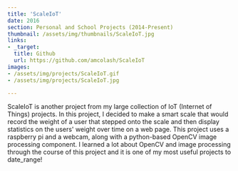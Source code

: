 ```yaml
---
title: 'ScaleIoT'
date: 2016
section: Personal and School Projects (2014-Present)
thumbnail: /assets/img/thumbnails/ScaleIoT.jpg
links:
- _target:
  title: Github
  url: https://github.com/amcolash/ScaleIoT
images:
- /assets/img/projects/ScaleIoT.gif
- /assets/img/projects/ScaleIoT.jpg

---
```


ScaleIoT is another project from my large collection of IoT (Internet of Things) projects. In this project, I decided to make a smart scale that would record the weight of a user that stepped onto the scale and then display statistics on the users' weight over time on a web page. This project uses a raspberry pi and a webcam, along with a python-based OpenCV image processing component. I learned a lot about OpenCV and image processing through the course of this project and it is one of my most useful projects to date_range!